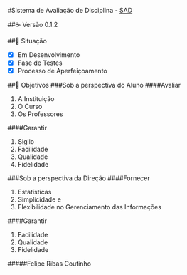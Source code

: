 #Sistema de Avaliação de Disciplina - [SAD](#)

##:coffee: Versão 0.1.2

##:pushpin: Situação
- [x] Em Desenvolvimento
- [x] Fase de Testes
- [x] Processo de Aperfeiçoamento

##:notebook: Objetivos
###Sob a perspectiva do Aluno
####Avaliar
1. A Instituição
2. O Curso  
3. Os Professores

####Garantir
1. Sigilo
2. Facilidade
3. Qualidade
4. Fidelidade

###Sob a perspectiva da Direção
####Fornecer
1. Estatísticas
2. Simplicidade e
3. Flexibilidade no Gerenciamento das Informações

####Garantir
1. Facilidade
2. Qualidade 
3. Fidelidade

#####Felipe Ribas Coutinho
